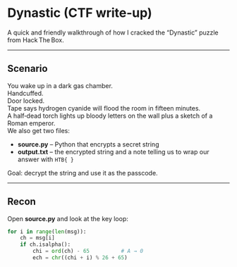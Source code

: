 # Dynastic (CTF write‑up)

A quick and friendly walkthrough of how I cracked the “Dynastic” puzzle from Hack The Box.

---

## Scenario

You wake up in a dark gas chamber.  
Handcuffed.  
Door locked.  
Tape says hydrogen cyanide will flood the room in fifteen minutes.  
A half‑dead torch lights up bloody letters on the wall plus a sketch of a Roman emperor.  
We also get two files:

* **source.py** – Python that encrypts a secret string  
* **output.txt** – the encrypted string and a note telling us to wrap our answer with `HTB{ }`

Goal: decrypt the string and use it as the passcode.

---

## Recon

Open **source.py** and look at the key loop:

```python
for i in range(len(msg)):
    ch = msg[i]
    if ch.isalpha():
        chi = ord(ch) - 65          # A → 0
        ech = chr((chi + i) % 26 + 65)
